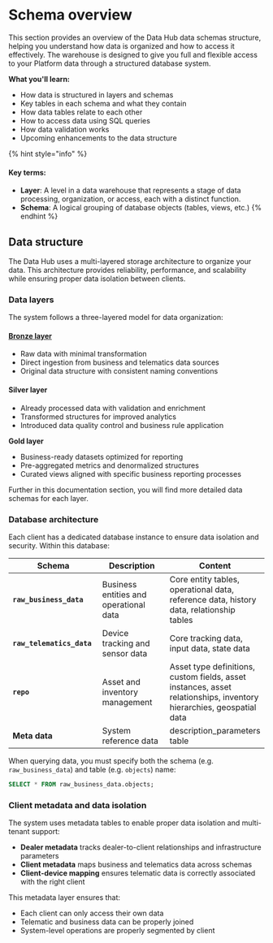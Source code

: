 # Schema overview

This section provides an overview of the Data Hub data schemas structure, helping you understand how data is organized and how to access it effectively. The warehouse is designed to give you full and flexible access to your Platform data through a structured database system.

**What you'll learn:**

* How data is structured in layers and schemas
* Key tables in each schema and what they contain
* How data tables relate to each other
* How to access data using SQL queries
* How data validation works
* Upcoming enhancements to the data structure

{% hint style="info" %}
#### **Key terms:**

* **Layer**: A level in a data warehouse that represents a stage of data processing, organization, or access, each with a distinct function.
* **Schema**: A logical grouping of database objects (tables, views, etc.)
{% endhint %}

## Data structure

The Data Hub uses a multi-layered storage architecture to organize your data. This architecture provides reliability, performance, and scalability while ensuring proper data isolation between clients.

### Data layers

The system follows a three-layered model for data organization:

#### [**Bronze layer**](bronze-layer.md)

* Raw data with minimal transformation
* Direct ingestion from business and telematics data sources
* Original data structure with consistent naming conventions

#### **Silver layer**

* Already processed data with validation and enrichment
* Transformed structures for improved analytics
* Introduced data quality control and business rule application

**Gold layer**

* Business-ready datasets optimized for reporting
* Pre-aggregated metrics and denormalized structures
* Curated views aligned with specific business reporting processes

Further in this documentation section, you will find more detailed data schemas for each layer.

### Database architecture

Each client has a dedicated database instance to ensure data isolation and security. Within this database:

<table><thead><tr><th width="189.9090576171875">Schema</th><th width="225.3636474609375">Description</th><th>Content</th></tr></thead><tbody><tr><td><strong><code>raw_business_data</code></strong></td><td>Business entities and operational data</td><td>Core entity tables, operational data, reference data, history data, relationship tables</td></tr><tr><td><strong><code>raw_telematics_data</code></strong></td><td>Device tracking and sensor data</td><td>Core tracking data, input data, state data</td></tr><tr><td><strong><code>repo</code></strong></td><td>Asset and inventory management</td><td>Asset type definitions, custom fields, asset instances, asset relationships, inventory hierarchies, geospatial data</td></tr><tr><td> <strong>Meta data</strong></td><td>System reference data</td><td>description_parameters table</td></tr></tbody></table>

When querying data, you must specify both the schema (e.g. `raw_business_data`) and table (e.g. `objects`) name:

```sql
SELECT * FROM raw_business_data.objects;
```

### Client metadata and data isolation

The system uses metadata tables to enable proper data isolation and multi-tenant support:

* **Dealer metadata** tracks dealer-to-client relationships and infrastructure parameters
* **Client metadata** maps business and telematics data across schemas
* **Client-device mapping** ensures telematic data is correctly associated with the right client

This metadata layer ensures that:

* Each client can only access their own data
* Telematic and business data can be properly joined
* System-level operations are properly segmented by client
